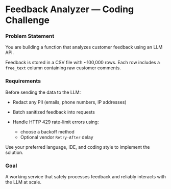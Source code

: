 # Feedback Analyzer — Coding Challenge

### Problem Statement

You are building a function that analyzes customer feedback using an LLM API.

Feedback is stored in a CSV file with ~100,000 rows. Each row includes a `free_text` column containing raw customer comments.

### Requirements

Before sending the data to the LLM:

* Redact any PII (emails, phone numbers, IP addresses)
* Batch sanitized feedback into requests
* Handle HTTP 429 rate-limit errors using:

  * choose a backoff method
  * Optional vendor `Retry-After` delay

Use your preferred language, IDE, and coding style to implement the solution.

### Goal

A working service that safely processes feedback and reliably interacts with the LLM at scale.
